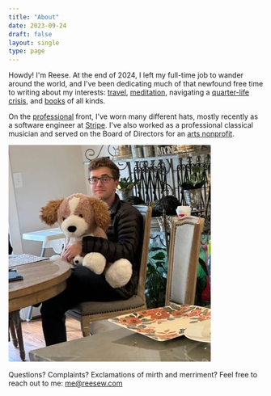 ```yaml
---
title: "About"
date: 2023-09-24
draft: false
layout: single
type: page
---
```


Howdy! I'm Reese. At the end of 2024, I left my full-time job to wander around the world, and I've been dedicating much of that newfound free time to writing about my interests: [travel](/tags/travelogues/), [meditation](/essays/being-a-grown-up/), navigating a [quarter-life crisis](essays/field-notes-from-a-quarter-life-crisis/), and [books](tags/reviews/) of all kinds.

On the [professional](https://www.linkedin.com/in/reese-w/) front, I've worn many different hats, mostly recently as a software engineer at [Stripe](https://stripe.com). I've also worked as a professional classical musician and served on the Board of Directors for an [arts nonprofit](https://theintersection.org/).

![A (not) very professional headshot of me holding on to a giant stuffed puppy dog.](./bad-headshot.jpeg)

Questions? Complaints? Exclamations of mirth and merriment? Feel free to reach out to me: me@reesew.com
